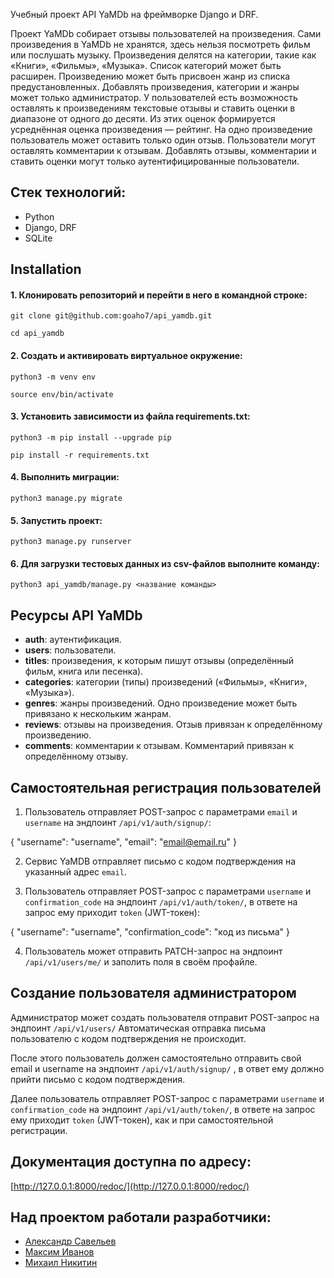 Учебный проект API YaMDb на фреймворкe Django и DRF.

Проект YaMDb собирает отзывы пользователей на произведения. Сами произведения в YaMDb не хранятся, здесь нельзя посмотреть фильм или послушать музыку.
Произведения делятся на категории, такие как «Книги», «Фильмы», «Музыка». Список категорий может быть расширен. 
Произведению может быть присвоен жанр из списка предустановленных. 
Добавлять произведения, категории и жанры может только администратор.
У пользователей есть возможность оставлять к произведениям текстовые отзывы и ставить оценки в диапазоне от одного до десяти. Из этих оценок формируется усреднённая оценка произведения — рейтинг. На одно произведение пользователь может оставить только один отзыв.
Пользователи могут оставлять комментарии к отзывам.
Добавлять отзывы, комментарии и ставить оценки могут только аутентифицированные пользователи.

## Стек технологий:
- Python
- Django, DRF
- SQLite

## Installation
#### 1. Клонировать репозиторий и перейти в него в командной строке: 

    git clone git@github.com:goaho7/api_yamdb.git

    cd api_yamdb

#### 2. Cоздать и активировать виртуальное окружение:

    python3 -m venv env

    source env/bin/activate

#### 3. Установить зависимости из файла requirements.txt:

    python3 -m pip install --upgrade pip

    pip install -r requirements.txt

#### 4. Выполнить миграции:

    python3 manage.py migrate    

#### 5. Запустить проект:

    python3 manage.py runserver

#### 6. Для загрузки тестовых данных из csv-файлов выполните команду:

    python3 api_yamdb/manage.py <название команды>  


## Ресурсы API YaMDb
- **auth**: аутентификация.
- **users**: пользователи.
- **titles**: произведения, к которым пишут отзывы (определённый фильм, 
  книга или песенка).
- **categories**: категории (типы) произведений («Фильмы», «Книги», 
  «Музыка»).
- **genres**: жанры произведений. Одно произведение может быть привязано 
  к нескольким жанрам.
- **reviews**: отзывы на произведения. Отзыв привязан к определённому 
  произведению.
- **comments**: комментарии к отзывам. Комментарий привязан к 
  определённому отзыву.


## Самостоятельная регистрация пользователей
1. Пользователь отправляет POST-запрос с 
параметрами `email` и `username` на эндпоинт `/api/v1/auth/signup/`: 

{
    "username": "username",
    "email": "email@email.ru"
}

2. Сервис YaMDB отправляет письмо с кодом подтверждения на указанный адрес `email`.

3. Пользователь отправляет POST-запрос с параметрами `username` и 
`confirmation_code` на эндпоинт `/api/v1/auth/token/`, в ответе на запрос ему 
приходит `token` (JWT-токен):

{
    "username": "username",
    "confirmation_code": "код из письма"
}

4. Пользователь может отправить PATCH-запрос на эндпоинт 
`/api/v1/users/me/` и заполить поля в своём профайле.


## Создание пользователя администратором
Администратор может создать пользователя отправит
POST-запрос на эндпоинт `/api/v1/users/` Автоматическая отправка
письма пользователю с кодом подтверждения не происходит. 

После этого пользователь должен самостоятельно отправить свой email и
username на эндпоинт `/api/v1/auth/signup/` , в ответ ему должно прийти
письмо с кодом подтверждения.

Далее пользователь отправляет POST-запрос с параметрами `username` и 
`confirmation_code` на эндпоинт `/api/v1/auth/token/`, в ответе на запрос ему 
приходит `token` (JWT-токен), как и при самостоятельной регистрации.


## Документация доступна по адресу:

[http://127.0.0.1:8000/redoc/](http://127.0.0.1:8000/redoc/)


## Над проектом работали разработчики:
- [Александр Савельев](https://github.com/goaho7)
- [Максим Иванов](https://github.com/Walkman-444)
- [Михаил Никитин](https://github.com/DardaLeoN)